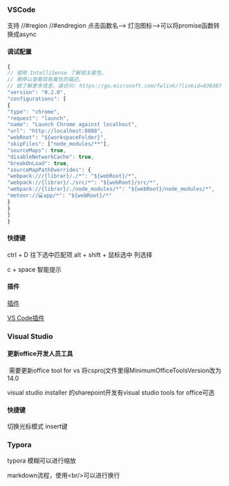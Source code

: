 ### VSCode

支持 //#region  //#endregion
点击函数名--> 灯泡图标-->可以将promise函数转换成async

#### 调试配置

```js
{
// 使用 IntelliSense 了解相关属性。 
// 悬停以查看现有属性的描述。
// 欲了解更多信息，请访问: https://go.microsoft.com/fwlink/?linkid=830387
"version": "0.2.0",
"configurations": [
{
"type": "chrome",
"request": "launch",
"name": "Launch Chrome against localhost",
"url": "http://localhost:8888",
"webRoot": "${workspaceFolder}",
"skipFiles": ["node_modules/**"],
"sourceMaps": true,
"disableNetworkCache": true,
"breakOnLoad": true,
"sourceMapPathOverrides": {
"webpack:///{librar}/./*": "${webRoot}/*",
"webpack://{librar}/./src/*": "${webRoot}/src/*",
"webpack://{librar}/./node_modules/*": "${webRoot}/node_modules/*",
"meteor://💻app/*": "${webRoot}/*"
}
}
]
}
```

#### 快捷键

ctrl + D 往下选中匹配项
alt + shift + 鼠标选中 列选择

c + space 智能提示

#### 插件

[插件](https://medium.com/@wesharehoodies/immensely-upgrade-your-development-environment-with-these-visual-studio-code-extensions-9cd790478530)

[VS Code插件](https://segmentfault.com/a/1190000017339754)

### Visual Studio

#### 更新office开发人员工具

​	需要更新office tool for vs 
​	将csproj文件里得MinimumOfficeToolsVersion改为14.0

visual studio installer 的sharepoint开发有visual studio tools for office可选

#### 快捷键

切换光标模式  insert键



### Typora

typora 模糊可以进行缩放

markdown流程，使用\<br/>可以进行换行